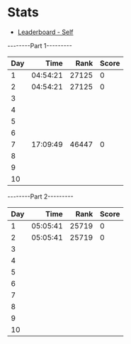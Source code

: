 # Stats

- [Leaderboard - Self](https://adventofcode.com/2024/leaderboard/self)

--------Part 1---------

| Day |     Time |  Rank | Score |
| --- | -------: | ----: | ----- |
| 1   | 04:54:21 | 27125 |     0 |
| 2   | 04:54:21 | 27125 |     0 |
| 3   |          |       |       |
| 4   |          |       |       |
| 5   |          |       |       |
| 6   |          |       |       |
| 7   | 17:09:49 | 46447 |     0 |
| 8   |          |       |       |
| 9   |          |       |       |
| 10  |          |       |       |


--------Part 2---------

| Day |     Time |  Rank | Score |
| --- | -------: | ----: | ----- |
| 1   | 05:05:41 | 25719 |     0 |
| 2   | 05:05:41 | 25719 |     0 |
| 3   |          |       |       |
| 4   |          |       |       |
| 5   |          |       |       |
| 6   |          |       |       |
| 7   |          |       |       |
| 8   |          |       |       |
| 9   |          |       |       |
| 10  |          |       |       |
